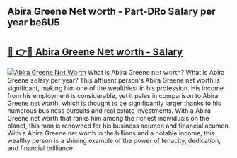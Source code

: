 ## Abira Greene N𝚎t w𝚘rth - Part-DRo S𝚊lary per year be6U5

# <h2><a href="http://gc1v6lo.nevu.top/?p=Abira+Greene">🔗 👉🔴 Abira Greene N𝚎t w𝚘rth - S𝚊lary</a></h2>

[![Abira Greene N𝚎t W𝚘rth](https://i.imgur.com/Oavwk0R.jpeg)](http://gc1v6lo.nevu.top/?p=Abira+Greene)
What is Abira Greene n𝚎t w𝚘rth? What is Abira Greene s𝚊lary per year?
This affluent person's Abira Greene net worth is significant, making him one of the wealthiest in his profession. His income from his employment is considerable, yet it pales in comparison to Abira Greene net worth, which is thought to be significantly larger thanks to his numerous business pursuits and real estate investments. With a Abira Greene net worth that ranks him among the richest individuals on the planet, this man is renowned for his business acumen and financial acumen. With a Abira Greene net worth in the billions and a notable income, this wealthy person is a shining example of the power of tenacity, dedication, and financial brilliance.
